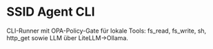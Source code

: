 # SSID Agent CLI
CLI-Runner mit OPA-Policy-Gate für lokale Tools: fs_read, fs_write, sh, http_get sowie LLM über LiteLLM→Ollama.
